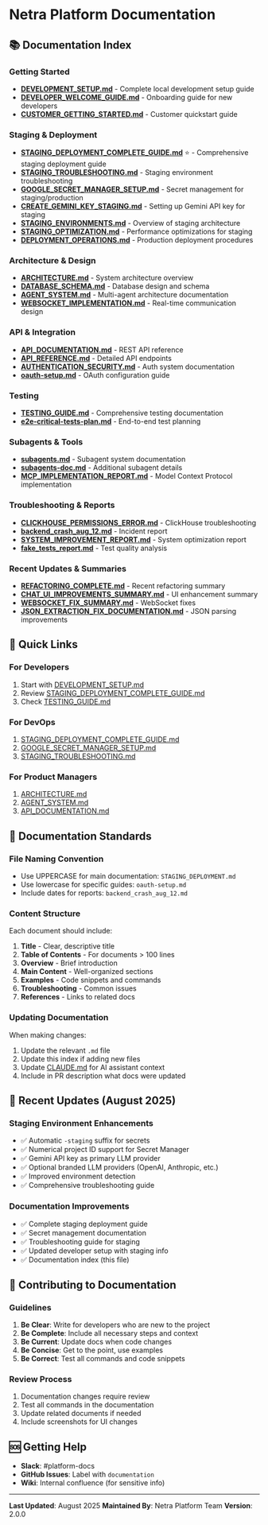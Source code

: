# Netra Platform Documentation

## 📚 Documentation Index

### Getting Started
- **[DEVELOPMENT_SETUP.md](DEVELOPMENT_SETUP.md)** - Complete local development setup guide
- **[DEVELOPER_WELCOME_GUIDE.md](DEVELOPER_WELCOME_GUIDE.md)** - Onboarding guide for new developers
- **[CUSTOMER_GETTING_STARTED.md](CUSTOMER_GETTING_STARTED.md)** - Customer quickstart guide

### Staging & Deployment
- **[STAGING_DEPLOYMENT_COMPLETE_GUIDE.md](STAGING_DEPLOYMENT_COMPLETE_GUIDE.md)** ⭐ - Comprehensive staging deployment guide
- **[STAGING_TROUBLESHOOTING.md](STAGING_TROUBLESHOOTING.md)** - Staging environment troubleshooting
- **[GOOGLE_SECRET_MANAGER_SETUP.md](GOOGLE_SECRET_MANAGER_SETUP.md)** - Secret management for staging/production
- **[CREATE_GEMINI_KEY_STAGING.md](CREATE_GEMINI_KEY_STAGING.md)** - Setting up Gemini API key for staging
- **[STAGING_ENVIRONMENTS.md](STAGING_ENVIRONMENTS.md)** - Overview of staging architecture
- **[STAGING_OPTIMIZATION.md](STAGING_OPTIMIZATION.md)** - Performance optimizations for staging
- **[DEPLOYMENT_OPERATIONS.md](DEPLOYMENT_OPERATIONS.md)** - Production deployment procedures

### Architecture & Design
- **[ARCHITECTURE.md](ARCHITECTURE.md)** - System architecture overview
- **[DATABASE_SCHEMA.md](DATABASE_SCHEMA.md)** - Database design and schema
- **[AGENT_SYSTEM.md](AGENT_SYSTEM.md)** - Multi-agent architecture documentation
- **[WEBSOCKET_IMPLEMENTATION.md](WEBSOCKET_IMPLEMENTATION.md)** - Real-time communication design

### API & Integration
- **[API_DOCUMENTATION.md](API_DOCUMENTATION.md)** - REST API reference
- **[API_REFERENCE.md](API_REFERENCE.md)** - Detailed API endpoints
- **[AUTHENTICATION_SECURITY.md](AUTHENTICATION_SECURITY.md)** - Auth system documentation
- **[oauth-setup.md](oauth-setup.md)** - OAuth configuration guide

### Testing
- **[TESTING_GUIDE.md](TESTING_GUIDE.md)** - Comprehensive testing documentation
- **[e2e-critical-tests-plan.md](e2e-critical-tests-plan.md)** - End-to-end test planning

### Subagents & Tools
- **[subagents.md](subagents.md)** - Subagent system documentation
- **[subagents-doc.md](subagents-doc.md)** - Additional subagent details
- **[MCP_IMPLEMENTATION_REPORT.md](MCP_IMPLEMENTATION_REPORT.md)** - Model Context Protocol implementation

### Troubleshooting & Reports
- **[CLICKHOUSE_PERMISSIONS_ERROR.md](CLICKHOUSE_PERMISSIONS_ERROR.md)** - ClickHouse troubleshooting
- **[backend_crash_aug_12.md](backend_crash_aug_12.md)** - Incident report
- **[SYSTEM_IMPROVEMENT_REPORT.md](SYSTEM_IMPROVEMENT_REPORT.md)** - System optimization report
- **[fake_tests_report.md](fake_tests_report.md)** - Test quality analysis

### Recent Updates & Summaries
- **[REFACTORING_COMPLETE.md](REFACTORING_COMPLETE.md)** - Recent refactoring summary
- **[CHAT_UI_IMPROVEMENTS_SUMMARY.md](CHAT_UI_IMPROVEMENTS_SUMMARY.md)** - UI enhancement summary
- **[WEBSOCKET_FIX_SUMMARY.md](WEBSOCKET_FIX_SUMMARY.md)** - WebSocket fixes
- **[JSON_EXTRACTION_FIX_DOCUMENTATION.md](JSON_EXTRACTION_FIX_DOCUMENTATION.md)** - JSON parsing improvements

## 🚀 Quick Links

### For Developers
1. Start with [DEVELOPMENT_SETUP.md](DEVELOPMENT_SETUP.md)
2. Review [STAGING_DEPLOYMENT_COMPLETE_GUIDE.md](STAGING_DEPLOYMENT_COMPLETE_GUIDE.md)
3. Check [TESTING_GUIDE.md](TESTING_GUIDE.md)

### For DevOps
1. [STAGING_DEPLOYMENT_COMPLETE_GUIDE.md](STAGING_DEPLOYMENT_COMPLETE_GUIDE.md)
2. [GOOGLE_SECRET_MANAGER_SETUP.md](GOOGLE_SECRET_MANAGER_SETUP.md)
3. [STAGING_TROUBLESHOOTING.md](STAGING_TROUBLESHOOTING.md)

### For Product Managers
1. [ARCHITECTURE.md](ARCHITECTURE.md)
2. [AGENT_SYSTEM.md](AGENT_SYSTEM.md)
3. [API_DOCUMENTATION.md](API_DOCUMENTATION.md)

## 📖 Documentation Standards

### File Naming Convention
- Use UPPERCASE for main documentation: `STAGING_DEPLOYMENT.md`
- Use lowercase for specific guides: `oauth-setup.md`
- Include dates for reports: `backend_crash_aug_12.md`

### Content Structure
Each document should include:
1. **Title** - Clear, descriptive title
2. **Table of Contents** - For documents > 100 lines
3. **Overview** - Brief introduction
4. **Main Content** - Well-organized sections
5. **Examples** - Code snippets and commands
6. **Troubleshooting** - Common issues
7. **References** - Links to related docs

### Updating Documentation
When making changes:
1. Update the relevant `.md` file
2. Update this index if adding new files
3. Update [CLAUDE.md](../CLAUDE.md) for AI assistant context
4. Include in PR description what docs were updated

## 🔄 Recent Updates (August 2025)

### Staging Environment Enhancements
- ✅ Automatic `-staging` suffix for secrets
- ✅ Numerical project ID support for Secret Manager
- ✅ Gemini API key as primary LLM provider
- ✅ Optional branded LLM providers (OpenAI, Anthropic, etc.)
- ✅ Improved environment detection
- ✅ Comprehensive troubleshooting guide

### Documentation Improvements
- ✅ Complete staging deployment guide
- ✅ Secret management documentation
- ✅ Troubleshooting guide for staging
- ✅ Updated developer setup with staging info
- ✅ Documentation index (this file)

## 📝 Contributing to Documentation

### Guidelines
1. **Be Clear**: Write for developers who are new to the project
2. **Be Complete**: Include all necessary steps and context
3. **Be Current**: Update docs when code changes
4. **Be Concise**: Get to the point, use examples
5. **Be Correct**: Test all commands and code snippets

### Review Process
1. Documentation changes require review
2. Test all commands in the documentation
3. Update related documents if needed
4. Include screenshots for UI changes

## 🆘 Getting Help

- **Slack**: #platform-docs
- **GitHub Issues**: Label with `documentation`
- **Wiki**: Internal confluence (for sensitive info)

---

**Last Updated**: August 2025
**Maintained By**: Netra Platform Team
**Version**: 2.0.0